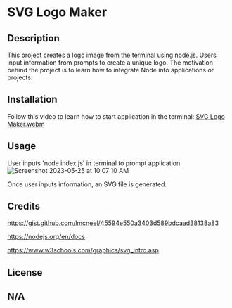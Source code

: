 # SVG Logo Maker

## Description


This project creates a logo image from the terminal using node.js. Users input information from prompts to create a unique logo. The motivation behind the project is to learn how to integrate Node into applications or projects.


## Installation

Follow this video to learn how to start application in the terminal: [SVG Logo Maker.webm](https://github.com/sydneyloggins/SVG-Logo-Maker/assets/125998308/1403e6c0-55c5-491b-a054-1de2475f57e7)


## Usage
User inputs 'node index.js' in terminal to prompt application. 
![Screenshot 2023-05-25 at 10 07 10 AM](https://github.com/sydneyloggins/SVG-Logo-Maker/assets/125998308/f8efc65e-84e4-47a2-aa50-cbdf04630dd9)

Once user inputs information, an SVG file is generated. 

## Credits
https://gist.github.com/lmcneel/45594e550a3403d589bdcaad38138a83

https://nodejs.org/en/docs

https://www.w3schools.com/graphics/svg_intro.asp


## License
N/A
---
